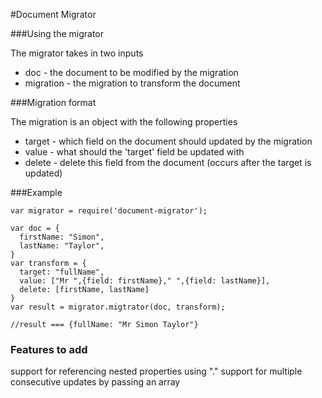 #Document Migrator

###Using the migrator

The migrator takes in two inputs

* doc - the document to be modified by the migration
* migration - the migration to transform the document

###Migration format

The migration is an object with the following properties

* target - which field on the document should updated by the migration
* value - what should the 'target' field be updated with
* delete - delete this field from the document (occurs after the target is updated)

###Example

```
var migrator = require('document-migrator');

var doc = {
  firstName: "Simon",
  lastName: "Taylor",
}
var transform = {
  target: "fullName",
  value: ["Mr ",{field: firstName}," ",{field: lastName}],
  delete: [firstName, lastName]
}
var result = migrator.migtrator(doc, transform);

//result === {fullName: "Mr Simon Taylor"}
```

### Features to add

support for referencing nested properties using "."
support for multiple consecutive updates by passing an array
